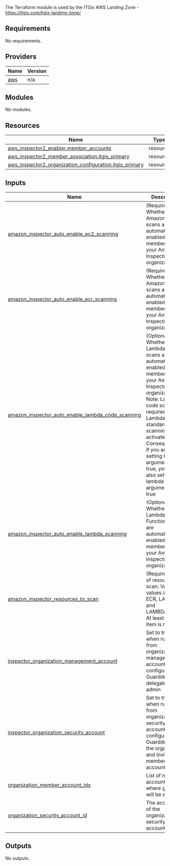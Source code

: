 The Terraform module is used by the ITGix AWS Landing Zone - https://itgix.com/itgix-landing-zone/

<!-- BEGIN_TF_DOCS -->
## Requirements

No requirements.

## Providers

| Name | Version |
|------|---------|
| <a name="provider_aws"></a> [aws](#provider\_aws) | n/a |

## Modules

No modules.

## Resources

| Name | Type |
|------|------|
| [aws_inspector2_enabler.member_accounts](https://registry.terraform.io/providers/hashicorp/aws/latest/docs/resources/inspector2_enabler) | resource |
| [aws_inspector2_member_association.itgix_primary](https://registry.terraform.io/providers/hashicorp/aws/latest/docs/resources/inspector2_member_association) | resource |
| [aws_inspector2_organization_configuration.itgix_primary](https://registry.terraform.io/providers/hashicorp/aws/latest/docs/resources/inspector2_organization_configuration) | resource |

## Inputs

| Name | Description | Type | Default | Required |
|------|-------------|------|---------|:--------:|
| <a name="input_amazon_inspector_auto_enable_ec2_scanning"></a> [amazon\_inspector\_auto\_enable\_ec2\_scanning](#input\_amazon\_inspector\_auto\_enable\_ec2\_scanning) | (Required) Whether Amazon EC2 scans are automatically enabled for new members of your Amazon Inspector organization. | `bool` | `true` | no |
| <a name="input_amazon_inspector_auto_enable_ecr_scanning"></a> [amazon\_inspector\_auto\_enable\_ecr\_scanning](#input\_amazon\_inspector\_auto\_enable\_ecr\_scanning) | (Required) Whether Amazon ECR scans are automatically enabled for new members of your Amazon Inspector organization. | `bool` | `true` | no |
| <a name="input_amazon_inspector_auto_enable_lambda_code_scanning"></a> [amazon\_inspector\_auto\_enable\_lambda\_code\_scanning](#input\_amazon\_inspector\_auto\_enable\_lambda\_code\_scanning) | (Optional) Whether AWS Lambda code scans are automatically enabled for new members of your Amazon Inspector organization. Note: Lambda code scanning requires Lambda standard scanning to be activated. Consequently, if you are setting this argument to true, you must also set the lambda argument to true | `bool` | `false` | no |
| <a name="input_amazon_inspector_auto_enable_lambda_scanning"></a> [amazon\_inspector\_auto\_enable\_lambda\_scanning](#input\_amazon\_inspector\_auto\_enable\_lambda\_scanning) | (Optional) Whether Lambda Function scans are automatically enabled for new members of your Amazon Inspector organization. | `bool` | `false` | no |
| <a name="input_amazon_inspector_resources_to_scan"></a> [amazon\_inspector\_resources\_to\_scan](#input\_amazon\_inspector\_resources\_to\_scan) | (Required) Type of resources to scan. Valid values are EC2, ECR, LAMBDA and LAMBDA\_CODE. At least one item is required. | `list(any)` | <pre>[<br/>  "EC2",<br/>  "ECR"<br/>]</pre> | no |
| <a name="input_inspector_organization_management_account"></a> [inspector\_organization\_management\_account](#input\_inspector\_organization\_management\_account) | Set to true when running from organization management account to configure the Guardduty delegated admin | `bool` | `false` | no |
| <a name="input_inspector_organization_security_account"></a> [inspector\_organization\_security\_account](#input\_inspector\_organization\_security\_account) | Set to true when running from organization security account to configure the Guardduty in the organization and invite member accounts | `bool` | `false` | no |
| <a name="input_organization_member_account_ids"></a> [organization\_member\_account\_ids](#input\_organization\_member\_account\_ids) | List of member account IDs where guarduty will be enabled | `list(any)` | `[]` | no |
| <a name="input_organization_security_account_id"></a> [organization\_security\_account\_id](#input\_organization\_security\_account\_id) | The account ID of the organization security account | `string` | `""` | no |

## Outputs

No outputs.
<!-- END_TF_DOCS -->

